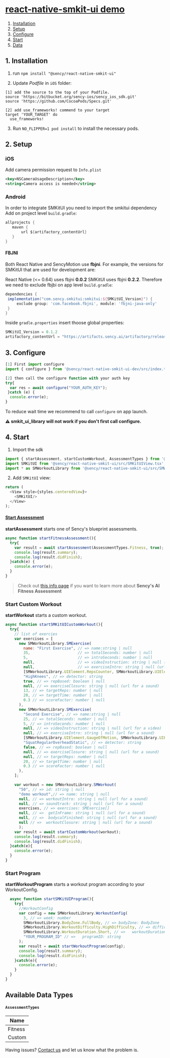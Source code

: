 # [react-native-smkit-ui demo](https://github.com/sency-ai/smkit-sdk)

1. [ Installation ](#inst)
2. [ Setup ](#setup)
3. [ Configure ](#conf)
4. [ Start ](#start)
5. [ Data ](#data)

<a name="inst"></a>
## 1. Installation
1. run `npm install "@sency/react-native-smkit-ui"`

2. Update *Podfile* in `iOS` folder:
```
[1] add the source to the top of your Podfile.
source 'https://bitbucket.org/sency-ios/sency_ios_sdk.git'
source 'https://github.com/CocoaPods/Specs.git'

[2] add use_frameworks! commend to your target
target 'YOUR_TARGET' do
  use_frameworks!
```

3. Run `NO_FLIPPER=1 pod install` to install the necessary pods.

## 2. Setup <a name="setup"></a>

### iOS
Add camera permission request to `Info.plist`
```Xml
<key>NSCameraUsageDescription</key>
<string>Camera access is needed</string>
```

### Android
In order to integrate SMKitUI you need to import the smkitui dependency
Add on project level `build.gradle`:
 ```groovy
allprojects {
    maven {
        url ${artifactory_contentUrl}
    }
}
```
#### FBJNI

Both React Native and SencyMotion use **fbjni**. For example, the versions for SMKitUI that are used for
development are:

React Native (<= 0.64) uses fbjni **0.0.2**
SMKitUI uses fbjni **0.2.2**.
Therefore we need to exclude fbjbi on app level `build.gradle`:
 ```groovy
dependencies {
  implementation("com.sency.smkitui:smkitui:${SMKitUI_Version}") {
      exclude group: 'com.facebook.fbjni', module: 'fbjni-java-only'
  }
}
```

Inside `gradle.properties` insert thoose global properties:
```groovy
SMKitUI_Version = 0.1.2
artifactory_contentUrl = "https://artifacts.sency.ai/artifactory/release"
```

## 3. Configure <a name="conf"></a>

```js
[1] First import configure
import { configure } from '@sency/react-native-smkit-ui-dev/src/index.tsx';

[2] then call the configure function with your auth key
try{
  var res = await configure("YOUR_AUTH_KEY");
 }catch (e) {
  console.error(e);
}
```

To reduce wait time we recommend to call `configure` on app launch.

**⚠️ smkit_ui_library will not work if you don't first call configure.**

## 4. Start <a name="start"></a>

1. Import the sdk
```js
import { startAssessment, startCustomWorkout, AssessmentTypes } from '@sency/react-native-smkit-ui/src/index.tsx';
import SMKitUI from '@sency/react-native-smkit-ui/src/SMKitUIView.tsx';
import * as SMWorkoutLibrary from '@sency/react-native-smkit-ui/src/SMWorkout.tsx';
```

2. Add `SMKitUI` view:
```js
return (
  <View style={styles.centeredView}>
    <SMKitUI/>
  </View>
);
```

#### [Start Assessment](https://github.com/sency-ai/smkit-sdk/blob/main/AI-Fitness-Assessment.md)
**startAssessment** starts one of Sency's blueprint assessments. 
```js
async function startFitnessAssessment(){
  try{
    var result = await startAssessment(AssessmentTypes.Fitness, true); // => type: SMWorkoutLibrary.AssessmentTypes, showSummary:boolean
    console.log(result.summary);
    console.log(result.didFinish);
  }catch(e) {
    console.error(e);
  }
}
```
> Check out [this info page](https://github.com/sency-ai/smkit-sdk/blob/main/AI-Fitness-Assessment.md) if you want to learn more about **Sency's AI Fitness Assessment**

### Start Custom Workout
**startWorkout** starts a custom workout.
```js
async function startSMKitUICustomWorkout(){
  try{
    // list of exercies
    var exercises = [
      new SMWorkoutLibrary.SMExercise(
        name: "First Exercise", // => name:string | null
        35,                     // => totalSeconds: number | null
        5,                      // => introSeconds: number | null
        null,                   // => videoInstruction: string | null (url for a video)
        null,                   // => exerciseIntro: string | null (url for a sound)
        [SMWorkoutLibrary.UIElement.RepsCounter, SMWorkoutLibrary.UIElement.Timer], // => uiElements: UIElement[] | null
        "HighKnees", // => detector: string
        true, // => repBased: boolean | null
        null, // => exerciseClosure: string | null (url for a sound)
        13, // => targetReps: number | null
        20, // => targetTime: number | null
        0.3 // => scoreFactor: number | null
      ),
      new SMWorkoutLibrary.SMExercise(
        "Second Exercise", // => name:string | null
        25, // => totalSeconds: number | null
        5, // => introSeconds: number | null
        null, // => videoInstruction: string | null (url for a video)
        null, // => exerciseIntro: string | null (url for a sound)
        [SMWorkoutLibrary.UIElement.GaugeOfMotion, SMWorkoutLibrary.UIElement.Timer], // => uiElements: UIElement[] | null
        "SquatRegularOverheadStatic", // => detector: string
        false, // => repBased: boolean | null
        null, // => exerciseClosure: string | null (url for a sound)
        null, // => targetReps: number | null
        20, // => targetTime: number | null
        0.3 // => scoreFactor: number | null
      ),
    ];

    var workout = new SMWorkoutLibrary.SMWorkout(
      "50", // => id: string | null
      "demo workout",// => name: string | null
      null, // => workoutIntro: string | null (url for a sound)
      null, // => soundtrack: string | null (url for a sound)
      exercises, // => exercises: SMExercise[]
      null, // =>  getInFrame: string | null (url for a sound)
      null, // =>  bodycalFinished: string | null (url for a sound)
      null // =>  workoutClosure: string | null (url for a sound)
      );
    var result = await startCustomWorkout(workout);
    console.log(result.summary);
    console.log(result.didFinish);
  }catch(e){
    console.error(e);
  }
}
```

### Start Program
**startWorkoutProgram** starts a workout program according to your WorkoutConfig.
```js
  async function startSMKitUIProgram(){
    try{
      //WorkoutConfig
      var config = new SMWorkoutLibrary.WorkoutConfig(
        3, // => week: number
        SMWorkoutLibrary.BodyZone.FullBody, // => bodyZone: BodyZone
        SMWorkoutLibrary.WorkoutDifficulty.HighDifficulty, // => difficultyLevel: WorkoutDifficulty
        SMWorkoutLibrary.WorkoutDuration.Short, // =>   workoutDuration: WorkoutDuration
        "YOUR_PROGRAM_ID" // =>   programID: string
      );
      var result = await startWorkoutProgram(config);
      console.log(result.summary);
      console.log(result.didFinish);
    }catch(e){
      console.error(e);
    }
  }
}
```

## Available Data Types <a name="data"></a>
#### `AssessmentTypes`
| Name                |
|---------------------|
| Fitness             |
| Custom              |

Having issues? [Contact us](mailto:support@sency.ai) and let us know what the problem is.
